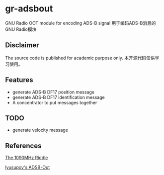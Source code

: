 # gr-adsbout
GNU Radio OOT module for encoding ADS-B signal
用于编码ADS-B消息的GNU Radio模块

## Disclaimer
The source code is published for academic purpose only.
本开源代码仅供学习使用。

## Features
* generate ADS-B DF17 position message
* generate ADS-B DF17 identification message
* A concentrator to put messages together 

## TODO
* generate velocity message

## References
[The 1090MHz Riddle](https://mode-s.org/decode/adsb/introduction.html)

[lyusupov's ADSB-Out](https://github.com/lyusupov/ADSB-Out)
